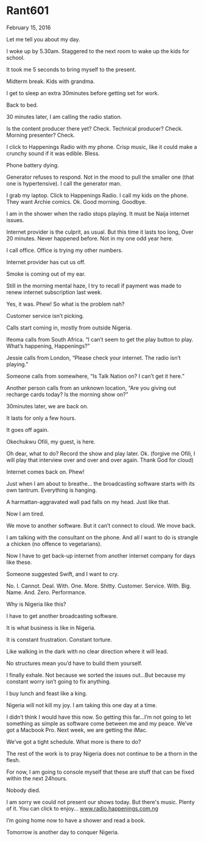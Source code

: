 # Rant601


February 15, 2016

Let me tell you about my day.

I woke up by 5.30am. Staggered to the next room to wake up the kids for school.

It took me 5 seconds to bring myself to the present. 

Midterm break. Kids with grandma.

I get to sleep an extra 30minutes before getting set for work.

Back to bed. 

30 minutes later, I am calling the radio station.

Is the content producer there yet? Check.
Technical producer? Check.
Morning presenter? Check.

I click to Happenings Radio with my phone. Crisp music, like it could make a crunchy sound if it was edible. Bless.

Phone battery dying. 

Generator refuses to respond. Not in the mood to pull the smaller one (that one is hypertensive). I call the generator man.

I grab my laptop. Click to Happenings Radio. I call my kids on the phone. They want Archie comics. Ok. Good morning. Goodbye.

I am in the shower when the radio stops playing. It must be Naija internet issues.

Internet provider is the culprit, as usual. But this time it lasts too long, Over 20 minutes. Never happened before. Not in my one odd year here. 

I call office. Office is trying my other numbers.

Internet provider has cut us off.

Smoke is coming out of my ear. 

Still in the morning mental haze, I try to recall if payment was made to renew internet subscription last week.

Yes, it was. Phew! So what is the problem nah? 

Customer service isn’t picking.

Calls start coming in, mostly from outside Nigeria.

Ifeoma calls from South Africa. “I can’t seem to get the play button to play. What’s happening, Happenings?”

Jessie calls from London, “Please check your internet. The radio isn’t playing.”

Someone calls from somewhere, “Is Talk Nation on? I can’t get it here.”

Another person calls from an unknown location, “Are you giving out recharge cards today? Is the morning show on?”

30minutes later, we are back on.

It lasts for only a few hours.

It goes off again. 

Okechukwu Ofili, my guest, is here. 

Oh dear, what to do? Record the show and play later. Ok. (forgive me Ofili, I will play that interview over and over and over again. Thank God for cloud)

Internet comes back on. Phew!

Just when I am about to breathe… the broadcasting software starts with its own tantrum. Everything is hanging.

A harmattan-aggravated wall pad falls on my head. Just like that.

Now I am tired.  

We move to another software. But it can’t connect to cloud. We move back.

I am talking with the consultant on the phone. And all I want to do is strangle a chicken (no offence to vegetarians).

Now I have to get back-up internet from another internet company for days like these.

Someone suggested Swift, and I want to cry. 

No. I. Cannot. Deal. With. One. More. Shitty. Customer. Service. With. Big. Name. And. Zero. Performance.

Why is Nigeria like this?

I have to get another broadcasting software.

It is what business is like in Nigeria.

It is constant frustration. Constant torture.

Like walking in the dark with no clear direction where it will lead.

No structures mean you’d have to build them yourself. 

I finally exhale. Not because we sorted the issues out…But because my constant worry isn’t going to fix anything.

I buy lunch and feast like a king.

Nigeria will not kill my joy. I am taking this one day at a time.

I didn’t think I would have this now. So getting this far…I’m not going to let something as simple as software come between me and my peace. We’ve got a Macbook Pro. Next week, we are getting the iMac.

We’ve got a tight schedule. What more is there to do?

The rest of the work is to pray Nigeria does not continue to be a thorn in the flesh.

For now, I am going to console myself that these are stuff that can be fixed within the next 24hours.

Nobody died.

I am sorry we could not present our shows today. But there's music. Plenty of it. You can click to enjoy... www.radio.happenings.com.ng

I’m going home now to have a shower and read a book.

Tomorrow is another day to conquer Nigeria.